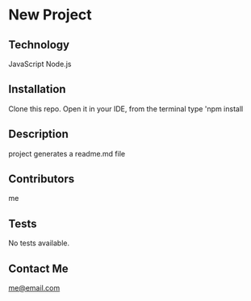 # New Project 

## Technology
JavaScript Node.js

## Installation
Clone this repo. Open it in your IDE, from the terminal type 'npm install

## Description
project generates a readme.md file

## Contributors
me

## Tests
No tests available.

## Contact Me
me@email.com



